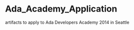 Ada_Academy_Application
=======================

artifacts to apply to Ada Developers Academy 2014 in Seattle
